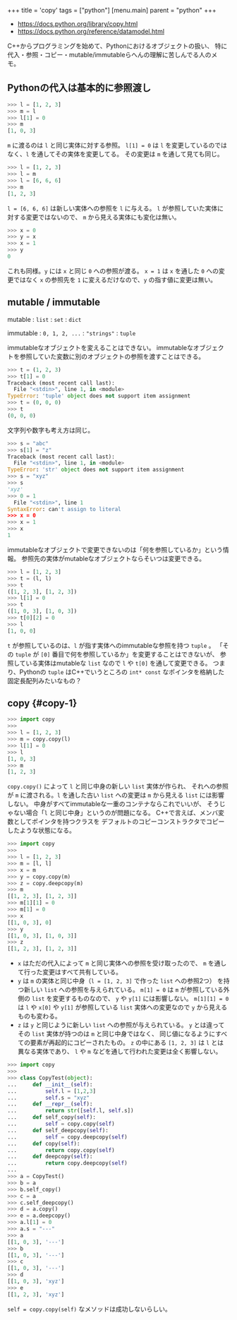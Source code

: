 +++
title = 'copy'
tags = ["python"]
[menu.main]
  parent = "python"
+++

-   <https://docs.python.org/library/copy.html>
-   <https://docs.python.org/reference/datamodel.html>

C++からプログラミングを始めて、Pythonにおけるオブジェクトの扱い、
特に代入・参照・コピー・mutable/immutableらへんの理解に苦しんでる人のメモ。

## Pythonの代入は基本的に参照渡し

```py
>>> l = [1, 2, 3]
>>> m = l
>>> l[1] = 0
>>> m
[1, 0, 3]
```

`m` に渡るのは `l` と同じ実体に対する参照。
`l[1] = 0` は `l` を変更しているのではなく、`l` を通してその実体を変更してる。
その変更は `m` を通して見ても同じ。

```py
>>> l = [1, 2, 3]
>>> l = m
>>> l = [6, 6, 6]
>>> m
[1, 2, 3]
```

`l = [6, 6, 6]` は新しい実体への参照を `l` に与える。
`l` が参照していた実体に対する変更ではないので、
`m` から見える実体にも変化は無い。

```py
>>> x = 0
>>> y = x
>>> x = 1
>>> y
0
```

これも同様。`y` には `x` と同じ `0` への参照が渡る。
`x = 1` は `x` を通した `0` への変更ではなく
`x` の参照先を `1` に変えるだけなので、`y` の指す値に変更は無い。

## mutable / immutable

mutable
: `list`
: `set`
: `dict`

immutable
: `0, 1, 2, ...`
: `"strings"`
: `tuple`

immutableなオブジェクトを変えることはできない。
immutableなオブジェクトを参照していた変数に別のオブジェクトの参照を渡すことはできる。

```py
>>> t = (1, 2, 3)
>>> t[1] = 0
Traceback (most recent call last):
  File "<stdin>", line 1, in <module>
TypeError: 'tuple' object does not support item assignment
>>> t = (0, 0, 0)
>>> t
(0, 0, 0)
```

文字列や数字も考え方は同じ。

```py
>>> s = "abc"
>>> s[1] = "z"
Traceback (most recent call last):
  File "<stdin>", line 1, in <module>
TypeError: 'str' object does not support item assignment
>>> s = "xyz"
>>> s
'xyz'
>>> 0 = 1
  File "<stdin>", line 1
SyntaxError: can't assign to literal
>>> x = 0
>>> x = 1
>>> x
1
```

immutableなオブジェクトで変更できないのは「何を参照しているか」という情報。
参照先の実体がmutableなオブジェクトならそいつは変更できる。

```py
>>> l = [1, 2, 3]
>>> t = (l, l)
>>> t
([1, 2, 3], [1, 2, 3])
>>> l[1] = 0
>>> t
([1, 0, 3], [1, 0, 3])
>>> t[0][2] = 0
>>> l
[1, 0, 0]
```

`t` が参照しているのは、`l` が指す実体へのimmutableな参照を持つ `tuple` 。
「その `tuple` が `[0]` 番目で何を参照しているか」を変更することはできないが、
参照している実体はmutableな `list` なので `l` や `t[0]` を通して変更できる。
つまり、Pythonの `tuple` はC++でいうところの
`int* const` なポインタを格納した固定長配列みたいなもの？

## copy {#copy-1}

```py
>>> import copy
>>>
>>> l = [1, 2, 3]
>>> m = copy.copy(l)
>>> l[1] = 0
>>> l
[1, 0, 3]
>>> m
[1, 2, 3]
```

`copy.copy()` によって `l` と同じ中身の新しい `list` 実体が作られ、
それへの参照が `m` に渡される。`l` を通した古い `list` への変更は `m` から見える `list` には影響しない。
中身がすべてimmutableな一重のコンテナならこれでいいが、
そうじゃない場合「`l` と同じ中身」というのが問題になる。
C++で言えば、メンバ変数としてポインタを持つクラスを
デフォルトのコピーコンストラクタでコピーしたような状態になる。

```py
>>> import copy
>>>
>>> l = [1, 2, 3]
>>> m = [l, l]
>>> x = m
>>> y = copy.copy(m)
>>> z = copy.deepcopy(m)
>>> m
[[1, 2, 3], [1, 2, 3]]
>>> m[1][1] = 0
>>> m[1] = 0
>>> x
[[1, 0, 3], 0]
>>> y
[[1, 0, 3], [1, 0, 3]]
>>> z
[[1, 2, 3], [1, 2, 3]]
```

-   `x` はただの代入によって `m` と同じ実体への参照を受け取ったので、
    `m` を通して行った変更はすべて共有している。
-   `y` は `m` の実体と同じ中身（`l = [1, 2, 3]` で作った `list` への参照2つ）
    を持つ新しい `list` への参照を与えられている。
    `m[1] = 0` は `m` が参照している外側の `list` を変更するものなので、
    `y` や `y[1]` には影響しない。
    `m[1][1] = 0` は `l` や `x[0]` や `y[1]` が参照している
    `list` 実体への変更なので `y` から見えるものも変わる。
-   `z` は `y` と同じように新しい `list` への参照が与えられている。
    `y` とは違ってその `list` 実体が持つのは `m` と同じ中身ではなく、
    同じ値になるようにすべての要素が再起的にコピーされたもの。
    `z` の中にある `[1, 2, 3]` は `l` とは異なる実体であり、
    `l` や `m` などを通して行われた変更は全く影響しない。

```py
>>> import copy
>>>
>>> class CopyTest(object):
...     def __init__(self):
...         self.l = [1,2,3]
...         self.s = "xyz"
...     def __repr__(self):
...         return str([self.l, self.s])
...     def self_copy(self):
...         self = copy.copy(self)
...     def self_deepcopy(self):
...         self = copy.deepcopy(self)
...     def copy(self):
...         return copy.copy(self)
...     def deepcopy(self):
...         return copy.deepcopy(self)
...
>>> a = CopyTest()
>>> b = a
>>> b.self_copy()
>>> c = a
>>> c.self_deepcopy()
>>> d = a.copy()
>>> e = a.deepcopy()
>>> a.l[1] = 0
>>> a.s = "---"
>>> a
[[1, 0, 3], '---']
>>> b
[[1, 0, 3], '---']
>>> c
[[1, 0, 3], '---']
>>> d
[[1, 0, 3], 'xyz']
>>> e
[[1, 2, 3], 'xyz']
```

`self = copy.copy(self)` なメソッドは成功しないらしい。
